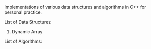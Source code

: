 Implementations of various data structures and algorithms in C++ for personal practice.

List of Data Structures:
1. Dynamic Array

List of Algorithms: